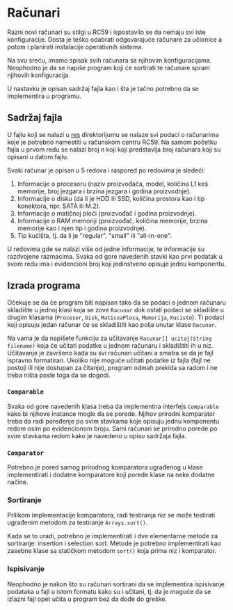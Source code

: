 # Računari

Razni novi računari su stilgi u RC59 i ispostavilo se da nemaju svi iste konfiguracije.
Dosta je teško odabrati odgovarajuće računare za učionice a potom i planirati instalacije operativnih sistema.

Na svu sreću, imamo spisak svih računara sa njihovim konfiguracijama.
Neophodno je da se napiše program koji će sortirati te računare spram njihovih konfiguracija.

U nastavku je opisan sadržaj fajla kao i šta je tačno potrebno da se implementira u programu.

## Sadržaj fajla

U fajlu koji se nalazi u [res](./res/) direktorijumu se nalaze svi podaci o računarima koje je potrebno namestiti u računskom centru RC59.
Na samom početku fajla u prvom redu se nalazi broj $n$ koji koji predstavlja broj računara koji su opisani u datom fajlu.

Svaki računar je opisan u 5 redova i raspored po redovima je sledeći:

1. Informacije o procesoru (naziv proizvođača, model, količina L1 keš memorije, broj jezgara i brzina jezgara i godina proizvodnje).
2. Informacije o disku (da li je HDD ili SSD, količina prostora kao i tip konektora, npr. SATA ili M.2).
3. Informacije o matičnoj ploči (proizvođač i godina proizvodnje).
4. Informacije o RAM memoriji (proizvođač, količina memorije, brzina memorije kao i njen tip i godina proizvodnje).
5. Tip kućišta, tj. da li je "regular", "small" ili "all-in-one".

U redovima gde se nalazi više od jedne informacije, te informacije su razdvojene razmacima.
Svaka od gore navedenih stavki kao prvi podatak u svom redu ima i evidencioni broj koji jedinstveno opisuje jednu komponentu.

## Izrada programa

Očekuje se da će program biti napisan tako da se podaci o jednom računaru skladište u jednoj klasi koja se zove `Racunar` dok ostali podaci se skladište u drugim klasama (`Procesor`, `Disk`, `MaticnaPloca`, `Memorija`, `Kuciste`).
Ti podaci koji opisuju jedan računar će se skladištiti kao polja unutar klase `Racunar`.

Na vama je da napišete funkciju za učitavanje `Racunar[] ucitaj(String filename)` koja će učitati podatke u jednom računaru i skladištiti ih u niz.
Učitavanje je završeno kada su svi računari učitani a smatra se da je fajl ispravno formatiran.
Ukoliko nije moguće učitati podatke iz fajla (fajl ne postoji ili nije dostupan za čitanje), program odmah prekida sa radom i ne treba ništa posle toga da se dogodi.

### `Comparable`

Svaka od gore navedenih klasa treba da implementira interfejs `Comparable` kako bi njihove instance mogle da se porede.
Njihov prirodni komparator treba da radi poređenje po svim stavkama koje opisuju jednu komponentu redom osim po evidencionom broju.
Sami računari se prirodno porede po svim stavkama redom kako je navedeno u opisu sadržaja fajla.

### `Comparator`

Potrebno je pored samog prirodnog komparatora ugrađenog u klase implementirati i dodatne komparatore koji porede klase na neke dodatne načine.

### Sortiranje

Prilikom implementacije komparatora, radi testiranja niz se može testirati ugrađenim metodom za testiranje `Arrays.sort()`.

Kada se to uradi, potrebno je implementirati i dve elementarne metode za sortiranje: insertion i selection sort.
Metode je potrebno implementirati kao zasebne klase sa statičkom metodom `sort()` koja prima niz i komparator.

### Ispisivanje

Neophodno je nakon što su računari sortirani da se implementira ispisivanje podataka u fajl u istom formatu kako su i učitani, tj. da je moguće da se izlazni fajl opet učita u program bez da dođe do greške.
